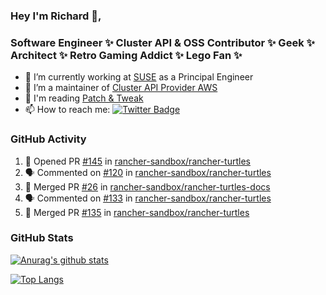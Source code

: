 ### Hey I'm Richard 👋, 

<h3 align="left">Software Engineer ✨ Cluster API & OSS Contributor ✨ Geek ✨ Architect ✨ Retro Gaming Addict ✨ Lego Fan ✨</h3>

- 🔭 I’m currently working at [SUSE](https://www.suse.com/) as a Principal Engineer
- 👯 I’m a maintainer of [Cluster API Provider AWS](https://github.com/kubernetes-sigs/cluster-api-provider-aws)
- 💬 I'm reading [Patch & Tweak](https://bjooks.com/products/patch-tweak-exploring-modular-synthesis)
- 📫 How to reach me: [![Twitter Badge](https://img.shields.io/badge/-@fruit_case-00acee?style=flat&logo=Twitter&logoColor=white)](https://twitter.com/intent/follow?screen_name=fruit_case "Follow on Twitter")

### GitHub Activity 

<!--START_SECTION:activity-->
1. 💪 Opened PR [#145](https://github.com/rancher-sandbox/rancher-turtles/pull/145) in [rancher-sandbox/rancher-turtles](https://github.com/rancher-sandbox/rancher-turtles)
2. 🗣 Commented on [#120](https://github.com/rancher-sandbox/rancher-turtles/issues/120#issuecomment-1735242120) in [rancher-sandbox/rancher-turtles](https://github.com/rancher-sandbox/rancher-turtles)
3. 🎉 Merged PR [#26](https://github.com/rancher-sandbox/rancher-turtles-docs/pull/26) in [rancher-sandbox/rancher-turtles-docs](https://github.com/rancher-sandbox/rancher-turtles-docs)
4. 🗣 Commented on [#133](https://github.com/rancher-sandbox/rancher-turtles/pull/133#issuecomment-1734974467) in [rancher-sandbox/rancher-turtles](https://github.com/rancher-sandbox/rancher-turtles)
5. 🎉 Merged PR [#135](https://github.com/rancher-sandbox/rancher-turtles/pull/135) in [rancher-sandbox/rancher-turtles](https://github.com/rancher-sandbox/rancher-turtles)
<!--END_SECTION:activity-->

### GitHub Stats

[![Anurag's github stats](https://github-readme-stats.vercel.app/api?username=richardcase&count_private=true&show_icons=true)](https://github.com/anuraghazra/github-readme-stats)

[![Top Langs](https://github-readme-stats.vercel.app/api/top-langs/?username=richardcase&hide=html&layout=compact)](https://github.com/anuraghazra/github-readme-stats)
